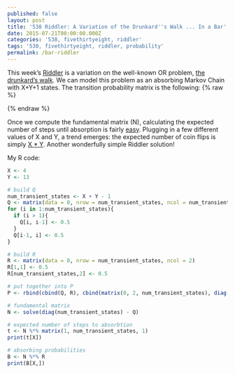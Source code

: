 ```yaml
---
published: false
layout: post
title: '538 Riddler: A Variation of the Drunkard''s Walk ... In a Bar'
date: 2015-07-21T00:00:00.000Z
categories: '538, fivethirtyeight, riddler'
tags: '538, fivethirtyeight, riddler, probability'
permalink: /bar-riddler
---
```

This week’s [Riddler](http://fivethirtyeight.com/features/how-long-will-you-be-stuck-playing-this-bar-game/) is a variation on the well-known OR problem, [the drunkard’s walk](https://en.wikipedia.org/wiki/Random_walk).  We can model this problem as an absorbing Markov Chain with X+Y+1 states.  The transition probability matrix is the following:
{% raw %}
<div class="equation" data-expr="
\begin{matrix}
 & 1 & 0 & 0 & 0 & 0 & \cdots & 0 & \\ 
 & 0.5 & 0 & 0.5 & 0 & 0 & \cdots & 0 & \\ 
 & 0 & 0.5 & 0 & 0.5 & 0 & \cdots & 0 & \\ 
 & 0 & 0 & 0.5 & 0 & 0.5 & \cdots & 0 & \\ 
 & \vdots & \vdots & \vdots & \vdots & \vdots & \ddots & \vdots \\ 
 & 0 & 0 & 0 & 0 & 0 & \cdots & 1
\end{matrix}
"></div>
{% endraw %}

Once we compute the fundamental matrix (N), calculating the expected number of steps until absorption is fairly [easy](https://en.wikipedia.org/wiki/Absorbing_Markov_chain).  Plugging in a few different values of X and Y, a trend emerges: the expected number of coin flips is simply <span style="text-decoration: underline;">X * Y</span>.  Another wonderfully simple Riddler solution!

My R code:
``` R
X <- 4
Y <- 13

# build Q
num_transient_states <- X + Y - 1
Q <- matrix(data = 0, nrow = num_transient_states, ncol = num_transient_states)
for (i in 1:num_transient_states){
  if (i > 1){
    Q[i, i-1] <- 0.5
  }
  Q[i-1, i] <- 0.5
}

# build R
R <- matrix(data = 0, nrow = num_transient_states, ncol = 2)
R[1,1] <- 0.5
R[num_transient_states,2] <- 0.5

# put together into P
P <- rbind(cbind(Q, R), cbind(matrix(0, 2, num_transient_states), diag(2)))

# fundamental matrix
N <- solve(diag(num_transient_states) - Q)

# expected number of steps to absorbtion
t <- N %*% matrix(1, num_transient_states, 1)
print(t[X])

# absorbing probabilities
B <- N %*% R
print(B[X,])
```

